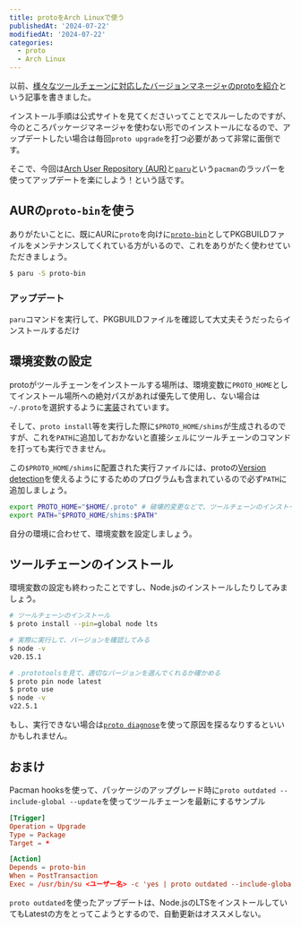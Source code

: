 ```yaml
---
title: protoをArch Linuxで使う
publishedAt: '2024-07-22'
modifiedAt: '2024-07-22'
categories:
  - proto
  - Arch Linux
---
```


以前、[様々なツールチェーンに対応したバージョンマネージャのprotoを紹介](https://zenn.dev/inkohx/articles/706019864840bc)という記事を書きました。

インストール手順は公式サイトを見てくださいってことでスルーしたのですが、今のところパッケージマネージャを使わない形でのインストールになるので、アップデートしたい場合は毎回`proto upgrade`を打つ必要があって非常に面倒です。

そこで、今回は[Arch User Repository (AUR)](https://aur.archlinux.org)と[`paru`](https://github.com/Morganamilo/paru)という`pacman`のラッパーを使ってアップデートを楽にしよう！という話です。

## AURの`proto-bin`を使う

ありがたいことに、既にAURに`proto`を向けに[`proto-bin`](https://aur.archlinux.org/packages/paru-bin)としてPKGBUILDファイルをメンテナンスしてくれている方がいるので、これをありがたく使わせていただきましょう。

```sh
$ paru -S proto-bin
```

### アップデート

`paru`コマンドを実行して、PKGBUILDファイルを確認して大丈夫そうだったらインストールするだけ

## 環境変数の設定

protoがツールチェーンをインストールする場所は、環境変数に`PROTO_HOME`としてインストール場所への絶対パスがあれば優先して使用し、ない場合は`~/.proto`を選択するように[実装](https://github.com/moonrepo/proto/blob/8eef12153007d8cc098c09a91ec74ec941efae46/crates/cli/src/main_shim.rs#L30-L46)されています。

そして、`proto install`等を実行した際に`$PROTO_HOME/shims`が生成されるのですが、これを`PATH`に追加しておかないと直接シェルにツールチェーンのコマンドを打っても実行できません。

この`$PROTO_HOME/shims`に配置された実行ファイルには、protoの[Version detection](https://moonrepo.dev/docs/proto/detection)を使えるようにするためのプログラムも含まれているので必ず`PATH`に追加しましょう。

```sh
export PROTO_HOME="$HOME/.proto" # 破壊的変更などで、ツールチェーンのインストール場所が変わったりしないように念の為固定する。
export PATH="$PROTO_HOME/shims:$PATH"
```

自分の環境に合わせて、環境変数を設定しましょう。

## ツールチェーンのインストール

環境変数の設定も終わったことですし、Node.jsのインストールしたりしてみましょう。

```sh
# ツールチェーンのインストール
$ proto install --pin=global node lts

# 実際に実行して、バージョンを確認してみる
$ node -v
v20.15.1

# .prototoolsを見て、適切なバージョンを選んでくれるか確かめる
$ proto pin node latest
$ proto use
$ node -v
v22.5.1
```

もし、実行できない場合は[`proto diagnose`](https://moonrepo.dev/docs/proto/commands/diagnose)を使って原因を探るなりするといいかもしれません。

## おまけ

Pacman hooksを使って、パッケージのアップグレード時に`proto outdated --include-global --update`を使ってツールチェーンを最新にするサンプル

```conf
[Trigger]
Operation = Upgrade
Type = Package
Target = *

[Action]
Depends = proto-bin
When = PostTransaction
Exec = /usr/bin/su <ユーザー名> -c 'yes | proto outdated --include-global --update'
```

`proto outdated`を使ったアップデートは、Node.jsのLTSをインストールしていてもLatestの方をとってこようとするので、自動更新はオススメしない。
